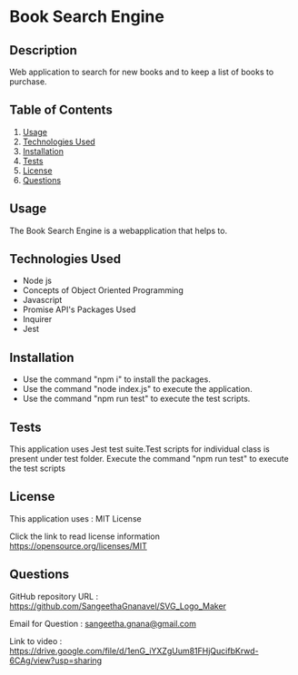 # Book Search Engine

## Description

Web application to search for new books and to keep a list of books to purchase.

## Table of Contents

1. [Usage](#usage)
2. [Technologies Used](#TechnologiesUsed)
3. [Installation](#installation)
4. [Tests](#tests)
5. [License](#license)
6. [Questions](#questions)

## Usage

The Book Search Engine is a webapplication that helps to.

## Technologies Used

- Node js
- Concepts of Object Oriented Programming
- Javascript
- Promise API's
  Packages Used
- Inquirer
- Jest

## Installation

- Use the command "npm i" to install the packages.
- Use the command "node index.js" to execute the application.
- Use the command "npm run test" to execute the test scripts.

## Tests

This application uses Jest test suite.Test scripts for individual class is present under test folder. Execute the command "npm run test" to execute the test scripts

## License

This application uses : MIT License

Click the link to read license information https://opensource.org/licenses/MIT

## Questions

GitHub repository URL : https://github.com/SangeethaGnanavel/SVG_Logo_Maker

Email for Question : sangeetha.gnana@gmail.com

Link to video : https://drive.google.com/file/d/1enG_iYXZgUum81FHjQucifbKrwd-6CAg/view?usp=sharing
